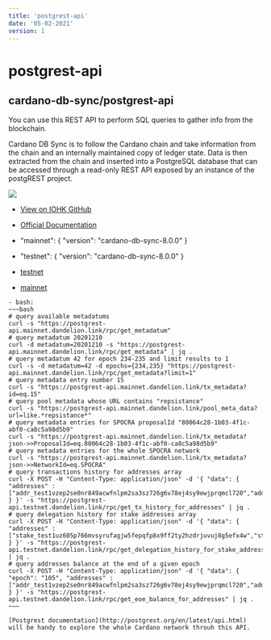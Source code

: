 ```yaml
---
title: 'postgrest-api'
date: '05-02-2021'
version: 1
---    
```


# postgrest-api
## cardano-db-sync/postgrest-api

You can use this REST API to perform SQL queries to gather info from the blockchain.

Cardano DB Sync is to follow the Cardano chain and take information from the chain and an internally maintained copy of ledger state. Data is then extracted from the chain and inserted into a PostgreSQL database that can be accessed through a read-only REST API exposed by an instance of the postgREST project.

![](/showcase-postgrest-api.png)

- [View on IOHK GitHub](https://github.com/input-output-hk/cardano-db-sync)
- [Official Documentation](https://github.com/input-output-hk/cardano-db-sync/blob/master/doc/interesting-queries.md)


- "mainnet": { "version": "cardano-db-sync-8.0.0" }
- "testnet": { "version": "cardano-db-sync-8.0.0" }


- [testnet](https://postgrest-api.testnet.`+process.env.REACT_APP_API_DOMAIN+`)
- [mainnet](https://postgrest-api.mainnet.`+process.env.REACT_APP_API_DOMAIN+`)

```
- bash:    
~~~bash
# query available metadatums
curl -s "https://postgrest-api.mainnet.dandelion.link/rpc/get_metadatum"
# query metadatum 20201210
curl -d metadatum=20201210 -s "https://postgrest-api.mainnet.dandelion.link/rpc/get_metadata" | jq .
# query metadatum 42 for epoch 234-235 and limit results to 1
curl -s -d metadatum=42 -d epochs={234,235} "https://postgrest-api.mainnet.dandelion.link/rpc/get_metadata?limit=1"
# query metadata entry number 15
curl -s "https://postgrest-api.mainnet.dandelion.link/tx_metadata?id=eq.15"
# query pool metadata whose URL contains "repsistance" 
curl -s "https://postgrest-api.mainnet.dandelion.link/pool_meta_data?url=like.*repsistance*"
# query metadata entries for SPOCRA proposalId "80064c28-1b03-4f1c-abf0-ca8c5a98d5b9"
curl -s "https://postgrest-api.mainnet.dandelion.link/tx_metadata?json->>ProposalId=eq.80064c28-1b03-4f1c-abf0-ca8c5a98d5b9"
# query metadata entries for the whole SPOCRA network
curl -s "https://postgrest-api.mainnet.dandelion.link/tx_metadata?json->>NetworkId=eq.SPOCRA"
# query transactions history for addresses array
curl -X POST -H "Content-Type: application/json" -d '{ "data": { "addresses" : ["addr_test1vzep2se0nr849acwfnlpm2sa3sz726g6v78ej4sy9ewjprqmcl720","addr_test1qptw3z77j2vjhd45vdqhct46uvwucese43twz9afv0lt9h83lgv8qkdvg9akyn2yyrtp75sd6ejwl3m0f4qtve43ydnsckuvc4"] } }' -s "https://postgrest-api.testnet.dandelion.link/rpc/get_tx_history_for_addresses" | jq .
# query delegation history for stake addresses array
curl -X POST -H "Content-Type: application/json" -d '{ "data": { "addresses" : ["stake_test1uz605p766mvsyrufagjw5fepqfp8x9ff2ty2hzdrjuvuj8g5efx4w","stake_test1uq3zf47elmdxp92wgmcx4lrkjrlts5fffs36c7dz02d7faqye6l9j"] } }' -s "https://postgrest-api.testnet.dandelion.link/rpc/get_delegation_history_for_stake_address" | jq .
# query addresses balance at the end of a given epoch
curl -X POST -H "Content-Type: application/json" -d '{ "data": { "epoch": "105", "addresses" : ["addr_test1vzep2se0nr849acwfnlpm2sa3sz726g6v78ej4sy9ewjprqmcl720","addr_test1qptw3z77j2vjhd45vdqhct46uvwucese43twz9afv0lt9h83lgv8qkdvg9akyn2yyrtp75sd6ejwl3m0f4qtve43ydnsckuvc4"] } }' -s "https://postgrest-api.testnet.dandelion.link/rpc/get_eoe_balance_for_addresses" | jq .
~~~

[Postgrest documentation](http://postgrest.org/en/latest/api.html) will be handy to explore the whole Cardano network throuh this API.

```
